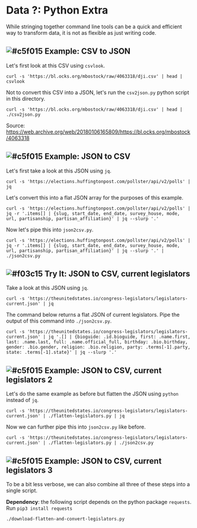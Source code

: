 # Data ?: Python Extra

While stringing together command line tools can be a quick and efficient way to transform data, it is not as flexible as just writing code.

## ![#c5f015](https://placehold.it/15/c5f015/000000?text=+) Example: CSV to JSON

Let's first look at this CSV using `csvlook`.

```
curl -s 'https://bl.ocks.org/mbostock/raw/4063318/dji.csv' | head | csvlook
```

Not to convert this CSV into a JSON, let's run the `csv2json.py` python script in this directory.

```
curl -s 'https://bl.ocks.org/mbostock/raw/4063318/dji.csv' | head | ./csv2json.py
```

Source: https://web.archive.org/web/20180106165809/https://bl.ocks.org/mbostock/4063318

## ![#c5f015](https://placehold.it/15/c5f015/000000?text=+) Example: JSON to CSV

<!--

TODO: find a better flat JSON examples!!!
-->

Let's first take a look at this JSON using `jq`.

```
curl -s 'https://elections.huffingtonpost.com/pollster/api/v2/polls' | jq
```

Let's convert this into a flat JSON array for the purposes of this example.

```
curl -s 'https://elections.huffingtonpost.com/pollster/api/v2/polls' | jq -r '.items[] | {slug, start_date, end_date, survey_house, mode, url, partisanship, partisan_affiliation}' | jq --slurp '.'
```

Now let's pipe this into `json2csv.py`.

```
curl -s 'https://elections.huffingtonpost.com/pollster/api/v2/polls' | jq -r '.items[] | {slug, start_date, end_date, survey_house, mode, url, partisanship, partisan_affiliation}' | jq --slurp '.' | ./json2csv.py
```

## ![#f03c15](https://placehold.it/15/f03c15/000000?text=+) Try It: JSON to CSV, current legislators

Take a look at this JSON using `jq`.

```
curl -s 'https://theunitedstates.io/congress-legislators/legislators-current.json' | jq
```

The command below returns a flat JSON of current legislators. Pipe the output of this command into `./json2csv.py`.

```
curl -s 'https://theunitedstates.io/congress-legislators/legislators-current.json' | jq '.[] | {bioguide: .id.bioguide, first: .name.first, last: .name.last, full: .name.official_full, birthday: .bio.birthday, gender: .bio.gender, religion: .bio.religion, party: .terms[-1].party, state: .terms[-1].state}' | jq --slurp '.'
```

## ![#c5f015](https://placehold.it/15/c5f015/000000?text=+) Example: JSON to CSV, current legislators 2

Let's do the same example as before but flatten the JSON using `python` instead of `jq`.

```
curl -s 'https://theunitedstates.io/congress-legislators/legislators-current.json' | ./flatten-legislators.py | jq
```

Now we can further pipe this into `json2csv.py` like before.

```
curl -s 'https://theunitedstates.io/congress-legislators/legislators-current.json' | ./flatten-legislators.py | ./json2csv.py
```

## ![#c5f015](https://placehold.it/15/c5f015/000000?text=+) Example: JSON to CSV, current legislators 3

To be a bit less verbose, we can also combine all three of these steps into a single script.

**Dependency**: the following script depends on the python package `requests`. Run `pip3 install requests`

```
./download-flatten-and-convert-legislators.py
```
